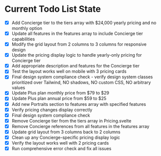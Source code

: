 <!-- DO NOT EDIT - Managed by todo_list tool -->
<!-- Updated: 2025-09-18T04:37:22.524Z -->

# Current Todo List State

- [x] Add Concierge tier to the tiers array with $24,000 yearly pricing and no monthly option
- [x] Update all features in the features array to include Concierge tier capabilities
- [x] Modify the grid layout from 2 columns to 3 columns for responsive design
- [x] Update the pricing display logic to handle yearly-only pricing for Concierge tier
- [x] Add appropriate description and features for the Concierge tier
- [x] Test the layout works well on mobile with 3 pricing cards
- [x] Final design system compliance check - verify design system classes prioritized over Tailwind, NO shadows, NO custom CSS, NO arbitrary values
- [x] Update Plus plan monthly price from $79 to $29
- [x] Update Plus plan annual price from $59 to $25
- [x] Add new Portraits section to features array with specified features
- [x] Verify pricing changes display correctly
- [x] Final design system compliance check
- [x] Remove Concierge tier from the tiers array in Pricing.svelte
- [x] Remove Concierge references from all features in the features array
- [x] Update grid layout from 3 columns back to 2 columns
- [x] Clean up any Concierge-specific pricing display logic
- [x] Verify the layout works well with 2 pricing cards
- [x] Run comprehensive error check and fix all issues

